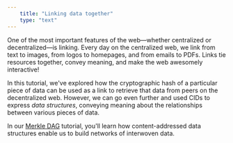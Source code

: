 ```yaml
---
    title: "Linking data together"
    type: "text"
---
```


One of the most important features of the web&mdash;whether centralized or decentralized&mdash;is linking. Every day on the centralized web, we link from text to images, from logos to homepages,
and from emails to PDFs. Links tie resources together, convey meaning, and make the web awesomely interactive!

In this tutorial, we've explored how the cryptographic hash of a particular piece of data can be used as a link to retrieve that data from peers on the decentralized web. However, we can go even further and used CIDs to express _data structures_, conveying meaning about the relationships between various pieces of data.

In our [Merkle DAG](https://proto.school/merkle-dags) tutorial, you'll learn how content-addressed data structures enable us to build networks of interwoven data.
